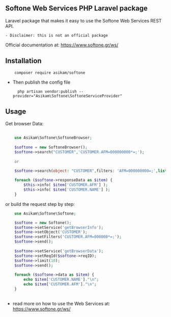 ## Softone Web Services PHP Laravel package

Laravel package that makes it easy to use the Softone Web Services REST API.

    - Disclaimer: this is not an official package     

Official documentation at: https://www.softone.gr/ws/

## Installation

        composer require asikam/softone

- Then publish the config file

        php artisan vendor:publish --provider="Asikam\Softone\SoftoneServiceProvider"

## Usage

Get browser Data: 

```php
    
    use Asikam\Softone\SoftoneBrowser;
    
    $softone = new SoftoneBrowser();
    $softone->search("CUSTOMER",'CUSTOMER.AFM=000000000*=;');
    
    or    
    
    $softone->search(object: "CUSTOMER",filters: 'AFM=000000000=;',list: 'Web',start: 0,limit: 30);

    foreach ($softone->responseData as $item) {
        $this->info( $item['CUSTOMER.AFM'] );
        $this->info( $item['CUSTOMER.NAME'] );
    }

```

or build the request step by step:

```php
    use Asikam\Softone\Softone;

    $softone = new Softone();
    $softone->setService('getBrowserInfo');
    $softone->setObject('CUSTOMER');
    $softone->setFilters('CUSTOMER.AFM=000000*=;');
    $softone->send();
    
    $softone->setService('getBrowserData');
    $softone->setReqId($softone->reqID);
    $softone->limit(10);
    $softone->send();
    
    foreach ($softone->data as $item) {
        echo $item['CUSTOMER.NAME']."\n";
        echo $item['CUSTOMER.AFM']."\n";
    }
    
```

- read more on how to use the Web Services at: https://www.softone.gr/ws/
